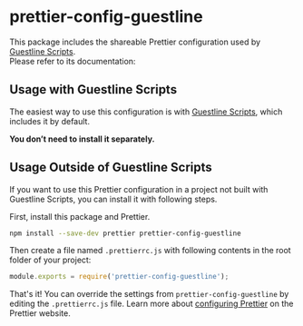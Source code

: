 # prettier-config-guestline

This package includes the shareable Prettier configuration used by [Guestline Scripts](https://github.com/guestlinelabs/scripts).<br>
Please refer to its documentation:

## Usage with Guestline Scripts

The easiest way to use this configuration is with [Guestline Scripts](https://github.com/guestlinelabs/scripts), which includes it by default.

**You don’t need to install it separately.**

## Usage Outside of Guestline Scripts

If you want to use this Prettier configuration in a project not built with Guestline Scripts, you can install it with following steps.

First, install this package and Prettier.

```sh
npm install --save-dev prettier prettier-config-guestline
```

Then create a file named `.prettierrc.js` with following contents in the root folder of your project:

```js
module.exports = require('prettier-config-guestline');
```

That's it! You can override the settings from `prettier-config-guestline` by editing the `.prettierrc.js` file. Learn more about [configuring Prettier](https://prettier.io/docs/en/options.html) on the Prettier website.
